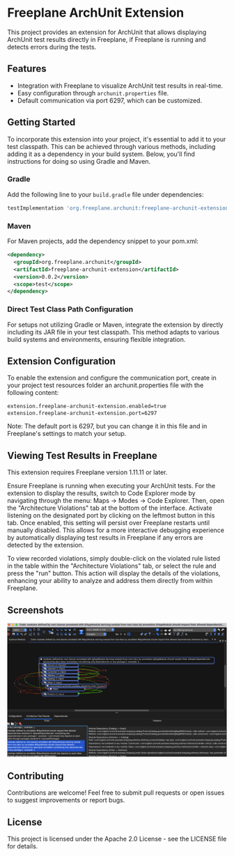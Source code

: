 # Freeplane ArchUnit Extension

This project provides an extension for ArchUnit that allows displaying ArchUnit test results directly in Freeplane, if Freeplane is running and detects errors during the tests.

## Features

- Integration with Freeplane to visualize ArchUnit test results in real-time.
- Easy configuration through `archunit.properties` file.
- Default communication via port 6297, which can be customized.

## Getting Started

To incorporate this extension into your project, it's essential to add it to your test classpath. This can be achieved through various methods, including adding it as a dependency in your build system. Below, you'll find instructions for doing so using Gradle and Maven.

### Gradle

Add the following line to your `build.gradle` file under dependencies:

```groovy
testImplementation 'org.freeplane.archunit:freeplane-archunit-extension:0.0.2'
```

### Maven

For Maven projects, add the dependency snippet to your pom.xml:

```xml
<dependency>
  <groupId>org.freeplane.archunit</groupId>
  <artifactId>freeplane-archunit-extension</artifactId>
  <version>0.0.2</version>
  <scope>test</scope>
</dependency>
```

### Direct Test Class Path Configuration

For setups not utilizing Gradle or Maven, integrate the extension by directly including its JAR file in your test classpath. This method adapts to various build systems and environments, ensuring flexible integration.

## Extension Configuration

To enable the extension and configure the communication port, create in your project test resources folder an archunit.properties file with the following content:

```properties
extension.freeplane-archunit-extension.enabled=true
extension.freeplane-archunit-extension.port=6297
```

Note: The default port is 6297, but you can change it in this file and in Freeplane's settings to match your setup.

## Viewing Test Results in Freeplane

This extension requires Freeplane version 1.11.11 or later.

Ensure Freeplane is running when executing your ArchUnit tests. For the extension to display the results, switch to Code Explorer mode by navigating through the menu: Maps -> Modes -> Code Explorer. Then, open the "Architecture Violations" tab at the bottom of the interface. Activate listening on the designated port by clicking on the leftmost button in this tab. Once enabled, this setting will persist over Freeplane restarts until manually disabled. This allows for a more interactive debugging experience by automatically displaying test results in Freeplane if any errors are detected by the extension.

To view recorded violations, simply double-click on the violated rule listed in the table within the "Architecture Violations" tab, or select the rule and press the "run" button. This action will display the details of the violations, enhancing your ability to analyze and address them directly from within Freeplane.

## Screenshots

![Architecture Violations View](images/architectureViolationsView.png)

## Contributing
Contributions are welcome! Feel free to submit pull requests or open issues to suggest improvements or report bugs.

## License

This project is licensed under the Apache 2.0 License - see the LICENSE file for details.

